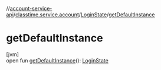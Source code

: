 //[account-service-api](../../../index.md)/[classtime.service.account](../index.md)/[LoginState](index.md)/[getDefaultInstance](get-default-instance.md)

# getDefaultInstance

[jvm]\
open fun [getDefaultInstance](get-default-instance.md)(): [LoginState](index.md)
